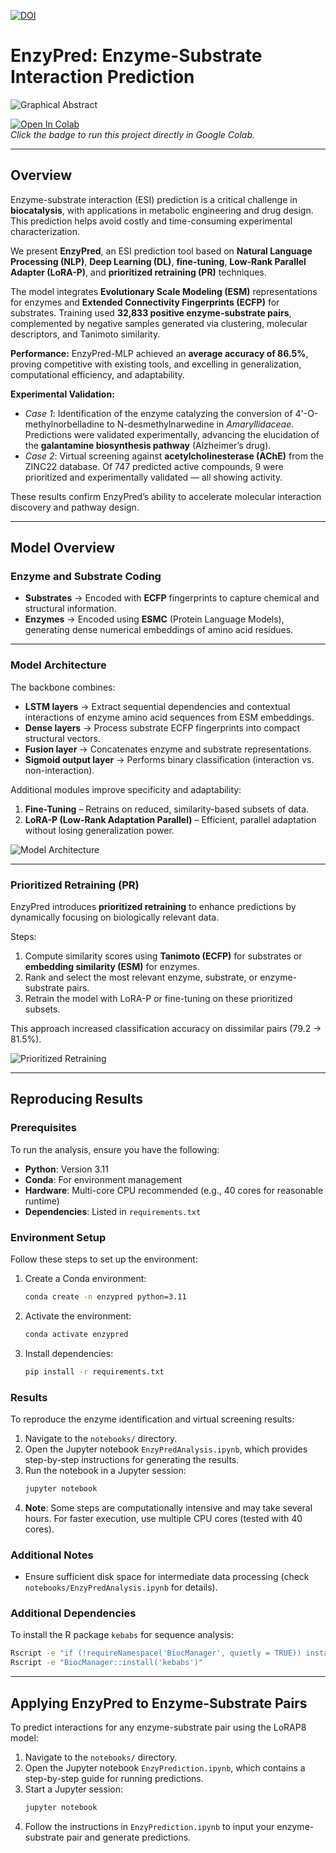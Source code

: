 [![DOI](https://zenodo.org/badge/286865245.svg)](https://zenodo.org/badge/latestdoi/286865245)

# EnzyPred: Enzyme-Substrate Interaction Prediction

![Graphical Abstract](https://raw.githubusercontent.com/tu_usuario/tu_repo/main/images/graphical_abstract.png)

[![Open In Colab](https://colab.research.google.com/assets/colab-badge.svg)](https://colab.research.google.com/github/tu_usuario/tu_repo/blob/main/notebooks/EnzyPrediction.ipynb)  
_Click the badge to run this project directly in Google Colab._

---

## Overview

Enzyme-substrate interaction (ESI) prediction is a critical challenge in **biocatalysis**, with applications in metabolic engineering and drug design. This prediction helps avoid costly and time-consuming experimental characterization.  

We present **EnzyPred**, an ESI prediction tool based on **Natural Language Processing (NLP)**, **Deep Learning (DL)**, **fine-tuning**, **Low-Rank Parallel Adapter (LoRA-P)**, and **prioritized retraining (PR)** techniques.  

The model integrates **Evolutionary Scale Modeling (ESM)** representations for enzymes and **Extended Connectivity Fingerprints (ECFP)** for substrates. Training used **32,833 positive enzyme-substrate pairs**, complemented by negative samples generated via clustering, molecular descriptors, and Tanimoto similarity.  

**Performance:** EnzyPred-MLP achieved an **average accuracy of 86.5%**, proving competitive with existing tools, and excelling in generalization, computational efficiency, and adaptability.  

**Experimental Validation:**  
- *Case 1*: Identification of the enzyme catalyzing the conversion of 4'-O-methylnorbelladine to N-desmethylnarwedine in *Amaryllidaceae*. Predictions were validated experimentally, advancing the elucidation of the **galantamine biosynthesis pathway** (Alzheimer’s drug).  
- *Case 2*: Virtual screening against **acetylcholinesterase (AChE)** from the ZINC22 database. Of 747 predicted active compounds, 9 were prioritized and experimentally validated — all showing activity.  

These results confirm EnzyPred’s ability to accelerate molecular interaction discovery and pathway design.

---

## Model Overview

### Enzyme and Substrate Coding
* **Substrates** → Encoded with **ECFP** fingerprints to capture chemical and structural information.  
* **Enzymes** → Encoded using **ESMC** (Protein Language Models), generating dense numerical embeddings of amino acid residues.

---

### Model Architecture  

The backbone combines:  
- **LSTM layers** → Extract sequential dependencies and contextual interactions of enzyme amino acid sequences from ESM embeddings.  
- **Dense layers** → Process substrate ECFP fingerprints into compact structural vectors.  
- **Fusion layer** → Concatenates enzyme and substrate representations.  
- **Sigmoid output layer** → Performs binary classification (interaction vs. non-interaction).  

Additional modules improve specificity and adaptability:  
1. **Fine-Tuning** – Retrains on reduced, similarity-based subsets of data.  
2. **LoRA-P (Low-Rank Adaptation Parallel)** – Efficient, parallel adaptation without losing generalization power.  

![Model Architecture](https://raw.githubusercontent.com/tu_usuario/tu_repo/main/images/model_architecture.png)

---

### Prioritized Retraining (PR)

EnzyPred introduces **prioritized retraining** to enhance predictions by dynamically focusing on biologically relevant data.  

Steps:  
1. Compute similarity scores using **Tanimoto (ECFP)** for substrates or **embedding similarity (ESM)** for enzymes.  
2. Rank and select the most relevant enzyme, substrate, or enzyme-substrate pairs.  
3. Retrain the model with LoRA-P or fine-tuning on these prioritized subsets.  

This approach increased classification accuracy on dissimilar pairs (79.2 → 81.5%).  

![Prioritized Retraining](https://raw.githubusercontent.com/tu_usuario/tu_repo/main/images/prioritized_retraining.png)

---

## Reproducing Results


### Prerequisites
To run the analysis, ensure you have the following:
- **Python**: Version 3.11
- **Conda**: For environment management
- **Hardware**: Multi-core CPU recommended (e.g., 40 cores for reasonable runtime)
- **Dependencies**: Listed in `requirements.txt`

### Environment Setup
Follow these steps to set up the environment:

1. Create a Conda environment:
   ```bash
   conda create -n enzypred python=3.11
   ```
2. Activate the environment:
   ```bash
   conda activate enzypred
   ```
3. Install dependencies:
   ```bash
   pip install -r requirements.txt
   ```

### Results
To reproduce the enzyme identification and virtual screening results:
1. Navigate to the `notebooks/` directory.
2. Open the Jupyter notebook `EnzyPredAnalysis.ipynb`, which provides step-by-step instructions for generating the results.
3. Run the notebook in a Jupyter session:
   ```bash
   jupyter notebook
   ```
4. **Note**: Some steps are computationally intensive and may take several hours. For faster execution, use multiple CPU cores (tested with 40 cores).

### Additional Notes
- Ensure sufficient disk space for intermediate data processing (check `notebooks/EnzyPredAnalysis.ipynb` for details).

### Additional Dependencies
To install the R package `kebabs` for sequence analysis:
```bash
Rscript -e "if (!requireNamespace('BiocManager', quietly = TRUE)) install.packages('BiocManager')"
Rscript -e "BiocManager::install('kebabs')"
```

---
## Applying EnzyPred to Enzyme-Substrate Pairs
To predict interactions for any enzyme-substrate pair using the LoRAP8 model:
1. Navigate to the `notebooks/` directory.
2. Open the Jupyter notebook `EnzyPrediction.ipynb`, which contains a step-by-step guide for running predictions.
3. Start a Jupyter session:
   ```bash
   jupyter notebook
   ```
4. Follow the instructions in `EnzyPrediction.ipynb` to input your enzyme-substrate pair and generate predictions.